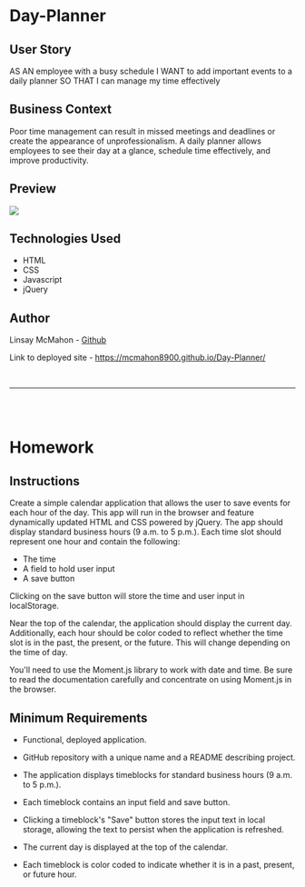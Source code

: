 # Day-Planner

## User Story
AS AN employee with a busy schedule
I WANT to add important events to a daily planner
SO THAT I can manage my time effectively

## Business Context
Poor time management can result in missed meetings and deadlines or create the appearance of unprofessionalism. A daily planner allows employees to see their day at a glance, schedule time effectively, and improve productivity.

## Preview
![](./images/dayplanner.gif)

## Technologies Used
* HTML
* CSS
* Javascript
* jQuery

## Author
Linsay McMahon - [Github](https://github.com/McMahon8900)

Link to deployed site - https://mcmahon8900.github.io/Day-Planner/

<br>
<hr>
<br><br>

# Homework
## Instructions

Create a simple calendar application that allows the user to save events for each hour of the day. This app will run in the browser and feature dynamically updated HTML and CSS powered by jQuery.
The app should display standard business hours (9 a.m. to 5 p.m.). Each time slot should represent one hour and contain the following:


* The time
* A field to hold user input
* A save button

Clicking on the save button will store the time and user input in localStorage.

Near the top of the calendar, the application should display the current day. Additionally, each hour should be color coded to reflect whether the time slot is in the past, the present, or the future. This will change depending on the time of day.

You'll need to use the Moment.js library to work with date and time. Be sure to read the documentation carefully and concentrate on using Moment.js in the browser.


## Minimum Requirements
* Functional, deployed application.

* GitHub repository with a unique name and a README describing project.

* The application displays timeblocks for standard business hours (9 a.m. to 5 p.m.).

* Each timeblock contains an input field and save button.

* Clicking a timeblock's "Save" button stores the input text in local storage, allowing the text to persist when the application is refreshed.

* The current day is displayed at the top of the calendar.

* Each timeblock is color coded to indicate whether it is in a past, present, or future hour.